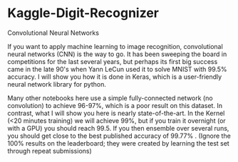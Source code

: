 # Kaggle-Digit-Recognizer
Convolutional Neural Networks

If you want to apply machine learning to image recognition, convolutional neural networks (CNN) is the way to go. It has been sweeping the board in competitions for the last several years, but perhaps its first big success came in the late 90's when Yann LeCun used it to solve MNIST with 99.5% accuracy. I will show you how it is done in Keras, which is a user-friendly neural network library for python.

Many other notebooks here use a simple fully-connected network (no convolution) to achieve 96-97%, which is a poor result on this dataset. In contrast, what I will show you here is nearly state-of-the-art. In the Kernel (<20 minutes training) we will achieve 99%, but if you train it overnight (or with a GPU) you should reach 99.5. If you then ensemble over several runs, you should get close to the best published accuracy of 99.77% . (Ignore the 100% results on the leaderboard; they were created by learning the test set through repeat submissions)
